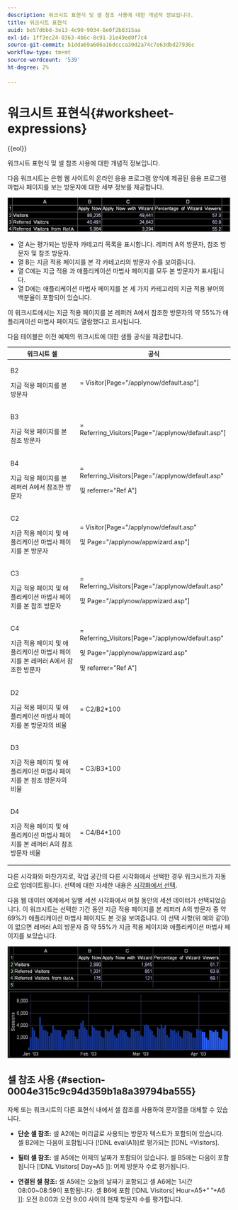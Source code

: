 ```yaml
---
description: 워크시트 표현식 및 셀 참조 사용에 대한 개념적 정보입니다.
title: 워크시트 표현식
uuid: be57d6bd-3e13-4c90-9034-8e0f2b8315aa
exl-id: 1ff3ec24-0363-4b6c-8c91-31e49ed0f7c4
source-git-commit: b1dda69a606a16dccca30d2a74c7e63dbd27936c
workflow-type: tm+mt
source-wordcount: '539'
ht-degree: 2%

---
```


# 워크시트 표현식{#worksheet-expressions}

{{eol}}

워크시트 표현식 및 셀 참조 사용에 대한 개념적 정보입니다.

다음 워크시트는 은행 웹 사이트의 온라인 응용 프로그램 양식에 제공된 응용 프로그램 마법사 페이지를 보는 방문자에 대한 세부 정보를 제공합니다.

![](assets/client-wkst.png)

* 열 A는 평가되는 방문자 카테고리 목록을 표시합니다. 레퍼러 A의 방문자, 참조 방문자 및 참조 방문자.
* 열 B는 지금 적용 페이지를 본 각 카테고리의 방문자 수를 보여줍니다.
* 열 C에는 지금 적용 과 애플리케이션 마법사 페이지를 모두 본 방문자가 표시됩니다.
* 열 D에는 애플리케이션 마법사 페이지를 본 세 가지 카테고리의 지금 적용 뷰어의 백분율이 포함되어 있습니다.

이 워크시트에서는 지금 적용 페이지를 본 레퍼러 A에서 참조한 방문자의 약 55%가 애플리케이션 마법사 페이지도 열람했다고 표시됩니다.

다음 테이블은 이전 예제의 워크시트에 대한 샘플 공식을 제공합니다.

<table id="table_0F5EFDB58040465AB599E6BE93324822"> 
 <thead> 
  <tr> 
   <th colname="col1" class="entry"> 워크시트 셀 </th> 
   <th colname="col2" class="entry"> 공식 </th> 
  </tr> 
 </thead>
 <tbody> 
  <tr> 
   <td colname="col1"> <p>B2 </p> <p>지금 적용 페이지를 본 방문자 </p> </td> 
   <td colname="col2"> <p><span class="filepath"> = Visitor[Page="/applynow/default.asp"]</span> </p> </td> 
  </tr> 
  <tr> 
   <td colname="col1"> <p>B3 </p> <p>지금 적용 페이지를 본 참조 방문자 </p> </td> 
   <td colname="col2"> <p><span class="filepath"> = Referring_Visitors[Page="/applynow/default.asp"]</span> </p> </td> 
  </tr> 
  <tr> 
   <td colname="col1"> <p>B4 </p> <p>지금 적용 페이지를 본 레퍼러 A에서 참조한 방문자 </p> </td> 
   <td colname="col2"> <p> <span class="filepath"> = Referring_Visitors[Page="/applynow/default.asp" </span> </p> <p> 및 <span class="filepath"> referrer="Ref A"]</span> </p> </td> 
  </tr> 
  <tr> 
   <td colname="col1"> <p>C2 </p> <p>지금 적용 페이지 및 애플리케이션 마법사 페이지를 본 방문자 </p> </td> 
   <td colname="col2"> <p> <span class="filepath"> = Visitor[Page="/applynow/default.asp" </span> </p> <p> 및 <span class="filepath"> Page="/applynow/appwizard.asp"]</span> </p> </td> 
  </tr> 
  <tr> 
   <td colname="col1"> <p>C3 </p> <p>지금 적용 페이지 및 애플리케이션 마법사 페이지를 본 참조 방문자 </p> </td> 
   <td colname="col2"> <p> <span class="filepath"> = Referring_Visitors[Page="/applynow/default.asp" </span> </p> <p> 및 <span class="filepath"> Page="/applynow/appwizard.asp"]</span> </p> </td> 
  </tr> 
  <tr> 
   <td colname="col1"> <p>C4 </p> <p>지금 적용 페이지 및 애플리케이션 마법사 페이지를 본 레퍼러 A에서 참조한 방문자 </p> </td> 
   <td colname="col2"> <p> <span class="filepath"> = Referring_Visitors[Page="/applynow/default.asp"</span> </p> <p> 및 <span class="filepath"> Page="/applynow/appwizard.asp"</span> </p> <p> 및 <span class="filepath"> referrer="Ref A"]</span> </p> </td> 
  </tr> 
  <tr> 
   <td colname="col1"> <p>D2 </p> <p>지금 적용 페이지 및 애플리케이션 마법사 페이지를 본 방문자의 비율 </p> </td> 
   <td colname="col2"> <p><span class="filepath"> = C2/B2*100</span> </p> </td> 
  </tr> 
  <tr> 
   <td colname="col1"> <p>D3 </p> <p>지금 적용 페이지 및 애플리케이션 마법사 페이지를 본 참조 방문자의 비율 </p> </td> 
   <td colname="col2"> <p><span class="filepath"> = C3/B3*100</span> </p> </td> 
  </tr> 
  <tr> 
   <td colname="col1"> <p>D4 </p> <p>지금 적용 페이지 및 애플리케이션 마법사 페이지를 본 레퍼러 A의 참조 방문자 비율 </p> </td> 
   <td colname="col2"> <p><span class="filepath"> = C4/B4*100</span> </p> </td> 
  </tr> 
 </tbody> 
</table>

다른 시각화와 마찬가지로, 작업 공간의 다른 시각화에서 선택한 경우 워크시트가 자동으로 업데이트됩니다. 선택에 대한 자세한 내용은 [시각화에서 선택](../../../../home/c-get-started/c-vis/c-sel-vis/c-sel-vis.md#concept-012870ec22c7476e9afbf3b8b2515746).

다음 웹 데이터 예제에서 일별 세션 시각화에서 며칠 동안의 세션 데이터가 선택되었습니다. 이 워크시트는 선택한 기간 동안 지금 적용 페이지를 본 레퍼러 A의 방문자 중 약 69%가 애플리케이션 마법사 페이지도 본 것을 보여줍니다. 이 선택 사항(위 예와 같이)이 없으면 레퍼러 A의 방문자 중 약 55%가 지금 적용 페이지와 애플리케이션 마법사 페이지를 보았습니다.

![](assets/client-exp.png)

## 셀 참조 사용 {#section-0004e315c9c94d359b1a8a39794ba555}

자체 또는 워크시트의 다른 표현식 내에서 셀 참조를 사용하여 문자열을 대체할 수 있습니다.

* **단순 셀 참조:** 셀 A2에는 머리글로 사용되는 방문자 텍스트가 포함되어 있습니다. 셀 B2에는 다음이 포함됩니다 [!DNL eval(A1)]로 평가되는 [!DNL =Visitors].

* **필터 셀 참조:** 셀 A5에는 어제의 날짜가 포함되어 있습니다. 셀 B5에는 다음이 포함됩니다 [!DNL Visitors[ Day=A5 ]]: 어제 방문자 수로 평가됩니다.

* **연결된 셀 참조:** 셀 A5에는 오늘의 날짜가 포함되고 셀 A6에는 1시간 08:00~08:59이 포함됩니다. 셀 B6에 포함 [!DNL Visitors[ Hour=A5+” ”+A6 ]]: 오전 8:00과 오전 9:00 사이의 현재 방문자 수를 평가합니다.

